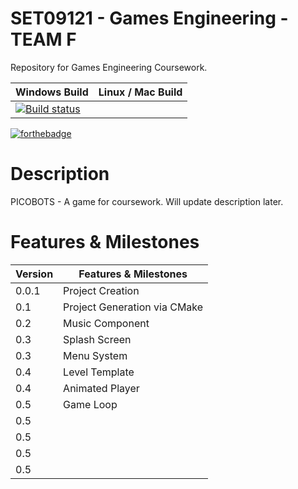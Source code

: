 # SET09121 - Games Engineering - TEAM F

Repository for Games Engineering Coursework. 



| Windows Build | Linux / Mac Build |
| ------------- | ------------- |
| [![Build status](https://ci.appveyor.com/api/projects/status/p6c8wh4686qdph3h?svg=true)](https://ci.appveyor.com/project/alexbarker/set09121-teamf) |  |

[![forthebadge](https://forthebadge.com/images/badges/built-with-science.svg)](https://forthebadge.com)

# Description

PICOBOTS - A game for coursework. Will update description later.

# Features & Milestones

| Version | Features & Milestones |
| ------ | ------ |
| 0.0.1 | Project Creation |
| 0.1 | Project Generation via CMake |
| 0.2 | Music Component |
| 0.3 | Splash Screen |
| 0.3 | Menu System |
| 0.4 | Level Template |
| 0.4 | Animated Player |
| 0.5 | Game Loop |
| 0.5 |  |
| 0.5 |  |
| 0.5 |  |
| 0.5 |  |
